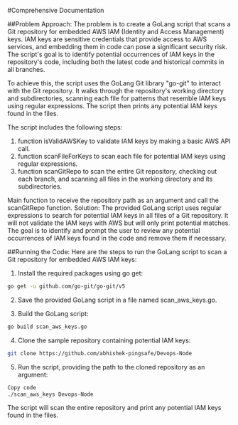 #Comprehensive Documentation

##Problem Approach:
The problem is to create a GoLang script that scans a Git repository for embedded AWS IAM (Identity and Access Management) keys. IAM keys are sensitive credentials that provide access to AWS services, and embedding them in code can pose a significant security risk. The script's goal is to identify potential occurrences of IAM keys in the repository's code, including both the latest code and historical commits in all branches.

To achieve this, the script uses the GoLang Git library "go-git" to interact with the Git repository. It walks through the repository's working directory and subdirectories, scanning each file for patterns that resemble IAM keys using regular expressions. The script then prints any potential IAM keys found in the files.

The script includes the following steps:

1. function isValidAWSKey to validate IAM keys by making a basic AWS API call.
2. function scanFileForKeys to scan each file for potential IAM keys using regular expressions.
3. function scanGitRepo to scan the entire Git repository, checking out each branch, and scanning all files in the working directory and its subdirectories.

Main function to receive the repository path as an argument and call the scanGitRepo function.
Solution:
The provided GoLang script uses regular expressions to search for potential IAM keys in all files of a Git repository. It will not validate the IAM keys with AWS but will only print potential matches. The goal is to identify and prompt the user to review any potential occurrences of IAM keys found in the code and remove them if necessary.

##Running the Code:
Here are the steps to run the GoLang script to scan a Git repository for embedded AWS IAM keys:

1. Install the required packages using go get:

```bash
go get -u github.com/go-git/go-git/v5
```
2. Save the provided GoLang script in a file named scan_aws_keys.go.

3. Build the GoLang script:

```bash
go build scan_aws_keys.go
```
4. Clone the sample repository containing potential IAM keys:
```bash
git clone https://github.com/abhishek-pingsafe/Devops-Node
```
5. Run the script, providing the path to the cloned repository as an argument:
```bash
Copy code
./scan_aws_keys Devops-Node
```
The script will scan the entire repository and print any potential IAM keys found in the files.